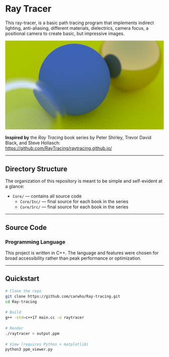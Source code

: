 # Ray Tracer

This ray-tracer, is a basic path tracing program that implements indirect lighting, anti-aliasing, different materials, dielectrics, camera focus, a positional camera to create basic, but impressive images.

![Sample Render](./rt.png)

**Inspired by** the *Ray Tracing* book series by Peter Shirley, Trevor David Black, and Steve Hollasch:  
<https://github.com/RayTracing/raytracing.github.io/>

---

## Directory Structure

The organization of this repository is meant to be simple and self-evident at a glance:

- `Core/` — contains all source code  
  - `Core/Inc/` — final source for each book in the series
  - `Core/Src/` — final source for each book in the series  

---

## Source Code

### Programming Language

This project is written in C++. The language and features were chosen for broad accessibility rather than peak performance or optimization.

---

## Quickstart

```bash
# Clone the repo
git clone https://github.com/carwho/Ray-tracing.git
cd Ray-tracing

# Build
g++ -std=c++17 main.cc -o raytracer

# Render
./raytracer > output.ppm

# View (requires Python + matplotlib)
python3 ppm_viewer.py
